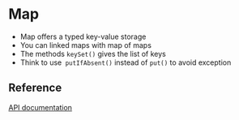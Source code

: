 # Map

* Map offers a typed key-value storage
* You can linked maps with map of maps
* The methods `keySet()` gives the list of keys
* Think to use` putIfAbsent()` instead of `put()` to avoid exception  

## Reference

[API documentation](http://docs.oracle.com/javase/8/docs/api/java/util/Map.html)